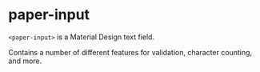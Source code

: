 # paper-input

`<paper-input>` is a Material Design text field.

Contains a number of different features for validation, character counting, and more.